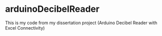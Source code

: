 # arduinoDecibelReader
This is my code from my dissertation project (Arduino Decibel Reader with Excel Connectivity)
